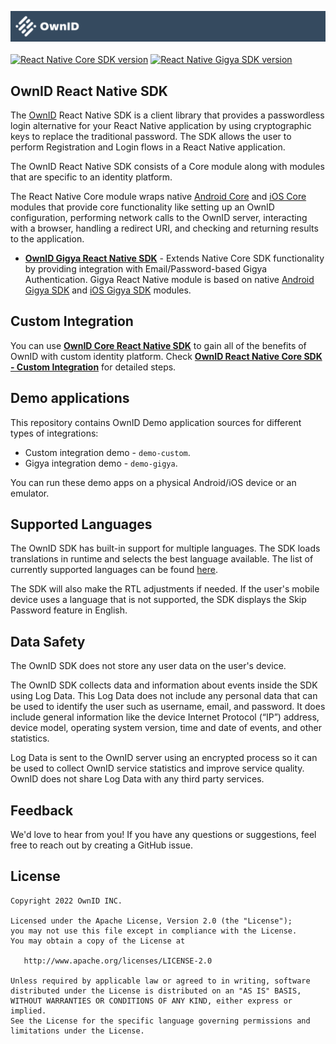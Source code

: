 ![logo](docs/logo.svg)
<br>
<br>
[![React Native Core SDK version](https://img.shields.io/npm/v/@ownid/react-native-core?label=React%20Native%20Core%20SDK)](https://www.npmjs.com/package/@ownid/react-native-core) [![React Native Gigya SDK version](https://img.shields.io/npm/v/@ownid/react-native-gigya?label=React%20Native%20Gigya%20SDK)](https://www.npmjs.com/package/@ownid/react-native-gigya)

## OwnID React Native SDK

The [OwnID](https://ownid.com/) React Native SDK is a client library that provides a passwordless login alternative for your React Native application by using cryptographic keys to replace the traditional password. The SDK allows the user to perform Registration and Login flows in a React Native application.

The OwnID React Native SDK consists of a Core module along with modules that are specific to an identity platform.

The React Native Core module wraps native  [Android Core](https://github.com/OwnID/ownid-android-sdk) and [iOS Core](https://github.com/OwnID/ownid-ios-sdk) modules that provide core functionality like setting up an OwnID configuration, performing network calls to the OwnID server, interacting with a browser, handling a redirect URI, and checking and returning results to the  application.

- **[OwnID Gigya React Native SDK](docs/sdk-react-navive-gigya-doc.md)** - Extends Native Core SDK functionality by providing integration with Email/Password-based Gigya Authentication. Gigya React Native module is based on native [Android Gigya SDK](https://github.com/OwnID/ownid-android-sdk/blob/master/docs/sdk-gigya-doc.md) and [iOS Gigya SDK](https://github.com/OwnID/ownid-ios-sdk/blob/master/Docs/sdk-gigya-doc.md) modules.

## Custom Integration

You can use **[OwnID Core React Native SDK](docs/sdk-react-navive-core-doc.md)** to gain all of the benefits of OwnID with custom identity platform. Check **[OwnID React Native Core SDK - Custom Integration](docs/sdk-react-navive-core-doc.md)** for detailed steps.

## Demo applications

This repository contains OwnID Demo application sources for different types of integrations:
 - Custom integration demo - `demo-custom`.
 - Gigya integration demo - `demo-gigya`.

You can run these demo apps on a physical Android/iOS device or an emulator.

## Supported Languages
The OwnID SDK has built-in support for multiple languages. The SDK loads translations in runtime and selects the best language available. The list of currently supported languages can be found [here](https://i18n.prod.ownid.com/langs.json).

The SDK will also make the RTL adjustments if needed. If the user's mobile device uses a language that is not supported, the SDK displays the Skip Password feature in English.

## Data Safety
The OwnID SDK does not store any user data on the user's device.

The OwnID SDK collects data and information about events inside the SDK using Log Data. This Log Data does not include any personal data that can be used to identify the user such as username, email, and password. It does include general information like the device Internet Protocol (“IP”) address, device model, operating system version, time and date of events, and other statistics.

Log Data is sent to the OwnID server using an encrypted process so it can be used to collect OwnID service statistics and improve service quality. OwnID does not share Log Data with any third party services.

## Feedback
We'd love to hear from you! If you have any questions or suggestions, feel free to reach out by creating a GitHub issue.

## License

```
Copyright 2022 OwnID INC.

Licensed under the Apache License, Version 2.0 (the "License");
you may not use this file except in compliance with the License.
You may obtain a copy of the License at

   http://www.apache.org/licenses/LICENSE-2.0

Unless required by applicable law or agreed to in writing, software
distributed under the License is distributed on an "AS IS" BASIS,
WITHOUT WARRANTIES OR CONDITIONS OF ANY KIND, either express or implied.
See the License for the specific language governing permissions and
limitations under the License.
```